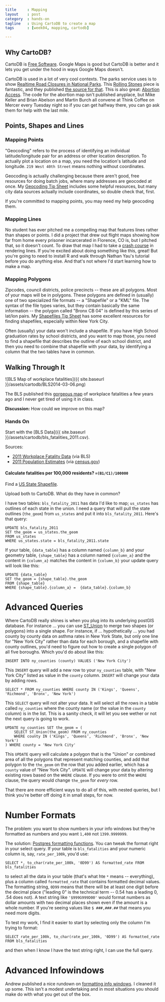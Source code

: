 ```yaml
---
title     : Mapping
layout    : post
category  : hands-on
tagline   : Using CartoDB to create a map
tags      : [week04, mapping, cartodb]

---
```

## Why CartoDB?

CartoDB is [Free Software](https://github.com/CartoDB/cartodb). Google Maps is good but CartoDB is better and it lets you get under the hood in ways Google Maps doesn't. 

CartoDB is used in a lot of very cool contexts. The parks service uses is to show [Realtime Road Closures in National Parks](http://maps.nps.gov/blri/road-closures/). This [Rolling Stones](http://vizzuality.github.io/rollingstonesmap) piece is fantastic, and they published [the source for that](http://vizzuality.github.io/rollingstonesmap/). This is also great: [Abortion Access](http://www.thedailybeast.com/articles/2013/01/22/roe-v-wade-turns-40.html). The code for the abortion map isn't published anyplace, but Mike Keller and Brian Abelson and Martin Burch all convene at Think Coffee on Mercer every Tuesday night so if you can get halfway there, you can go ask them for help with the last mile. 

## Points, Shapes and Lines

### Mapping Points
"Geocoding" refers to the process of identifying an individual latitude/longitude pair for an address or other location description. To actually plot a location on a map, you need the location's latitude and longitude. `219 West 40th Street` means nothing without coordinates. 

Geocoding is actually challenging because there aren't good, free resources for doing batch jobs, where many addresses are geocoded at once. My [Geocoding Tip Sheet](https://github.com/amandabee/cunyjdata/wiki/Tip-Sheet:-Geocoding) includes some helpful resources, but many city data sources actually include coordinates, so double check that, first. 

If you're committed to mapping points, you may need my help geocoding them.

### Mapping Lines
No student has ever pitched me a compelling map that features lines rather than shapes or points. I did a project that drew out flight maps showing how far from home every prisoner incarcerated in Florence, CO is, but I pitched that, so it doesn't count. To draw that map I had to take a [crash course](http://flowingdata.com/2011/05/11/how-to-map-connections-with-great-circles/) in rendering lines. If you're excited about doing something like this, great! But you're going to need to install R and walk through Nathan Yau's tutorial before you do anything else. And that's not where I'd start learning how to make a map.   

### Mapping Polygons
Zipcodes, council districts, police precincts -- these are all polygons. Most of your maps will be in polygons. These polygons are defined in (usually) one of two specialized file formats -- a "Shapefile" or a "KML" file. The syntax of the file types varies, but they contain basically the same information -- the polygon called "Bronx CB 04" is defined by this series of lat/lon pairs. My [Shapefiles Tip Sheet](https://github.com/amandabee/cunyjdata/wiki/Where-to-Find-Shapefiles) has some excellent resources for finding shapefiles, especially within New York City. 

Often (usually) your data won't include a shapefile. If you have High School graduation rates by school districts, and you want to map those, you need to find a shapefile that describes the outline of each school district, and then you need to combine that shapefile with your data, by identifying a column that the two tables have in common. 

## Walking Through It

![BLS Map of workplace fatalities]({{ site.baseurl }}/assets/cartodb/BLS2014-03-06.png)

The BLS published this [gorgeous map](http://www.bls.gov/opub/btn/volume-2/death-on-the-job-fatal-work-injuries-in-2011.htm) of workplace fatalities a few years ago and I never get tired of using it in class. 

**Discussion:** How could we improve on this map?

### Hands On

Start with the [BLS Data]({{ site.baseurl }}/assets/cartodb/bls_fatalities_2011.csv).

Sources:

+ [2011 Workplace Fatality Data](http://www.bls.gov/opub/btn/volume-2/death-on-the-job-fatal-work-injuries-in-2011.htm) (via BLS)
+ [2011 Population Estimates](https://www.census.gov/popest/data/state/totals/2011/tables/NST-EST2011-01.csv) (via [census.gov](http://www.census.gov/popest/data/historical/2010s/vintage_2011/state.html))

#### Calculate fatalities per 100,000 residents? `=(B1/C1)/100000`

Find a [US State Shapefile](http://geocommons.com/overlays/21519).

Upload both to CartoDB. What do they have in common? 

I have two tables: `bls_fatality_2011` has data I'd like to map; `us_states` has outlines of each state in the union. I need a query that will pull the state outlines (`the_geom`) from `us_states` and put it into `bls_fatality_2011`. Here's that query:

	UPDATE bls_fatality_2011
	SET the_geom = us_states.the_geom
	FROM us_states
	WHERE us_states.state = bls_fatality_2011.state
	
If your table, `{data_table}` has a column named `{column_b}` and your geometry table, `{shape_table}` has a column named `{column_a}` and the content in `{column_a}` matches the content in `{column_b}` your update query will look like this: 

	UPDATE {data_table}
	SET the_geom = {shape_table}.the_geom
	FROM {shape_table}
	WHERE {shape_table}.{column_a} =  {data_table}.{column_b}	

# Advanced Queries

Where CartoDB really shines is when you plug into its underlying postGIS database. For instance ... you can use [ST_Union](http://postgis.net/docs/ST_Union.html) to merge two shapes (or polygons) into a single shape. For instance, if ... hypothetically ... you had county by county data on asthma rates in New York State, but only one line for "New York City" rather than data for each borough, and a shapefile with county outlines, you'd need to figure out how to create a single polygon of all five boroughs. Which you'd do about like this:

	INSERT INTO ny_counties (county) VALUES ('New York City')
	
This `INSERT` query will add a new row to your `ny_counties` table, with "New York City" listed as value in the `county` column. `INSERT` will change your data by adding rows. 

	SELECT * FROM ny_counties WHERE county IN ('Kings', 'Queens', 'Richmond', 'Bronx', 'New York')

This `SELECT` query will not alter your data. It will select all the rows in a table called `ny_counties` where the county name (or the value in the `county` column) is in the list. This is a sanity check, it will let you see wether or not the next query is going to work. 

	UPDATE ny_counties SET the_geom = (
		SELECT ST_Union(the_geom) FROM ny_counties 
		WHERE county IN ('Kings', 'Queens', 'Richmond', 'Bronx', 'New York')
	) WHERE county = 'New York City'

This `UPDATE` query will calculate a polygon that is the "Union" or combined area of all the polygons that represent matching counties, and add that polygon to the `the_geom` on the row that you added earlier, which has a `county` value of "New York City". `UPDATE` will change your data by altering existing rows based on the `WHERE` clause. If you were to omit the `WHERE` clause, the query would change  `the_geom` for *every* row. 

That there are more efficient ways to do all of this, with nested queries, but I think you're better off doing it in small steps, for now. 

# Number Formats
The problem: you want to show numbers in your info windows but they're formatted as numbers and you want `1,400` not `1399.9999999`. 

The solution: [Postgres formatting functions](http://www.postgresql.org/docs/8.3/static/functions-formatting.html). You can tweak the format right in your select query. If your table is `bls_fatalities` and your  numeric column is, say, `rate_per_100k`, you'd use:

	SELECT *, to_char(rate_per_100k, '0D99') AS formatted_rate FROM bls_fatalities
	
to select all the data in your table (that's what hte `*` means -- everything), plus a column called `formatted_rate` that contains formatted decimal values. The formatting string, `0D99` means that there will be at least one digit before the decimal place ("leading 0" is the technical term -- 0.54 has a leading 0, .54 does not). A text string like `'$999G999D00'` would format numbers as dollar amounts with two decimal places shown even if the amount is a whole number. If you're seeing values like `$ ###,###.##` that means you need more digits. 

To test my work, I find it easier to start by selecting only the column I'm trying to format: 

	SELECT rate_per_100k, to_char(rate_per_100k, '0D99') AS formatted_rate FROM bls_fatalities

and then when I know I have the text string right, I can use the full query. 



# Advanced Infowindows

Andrew published a nice rundown on [formatting info windows](https://gist.github.com/amandabee/9628190). I cleaned it up some. This isn't a modest undertaking and in most situations you should make do with what you get out of the box. 
